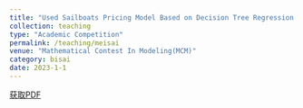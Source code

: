 ```yaml
---
title: "Used Sailboats Pricing Model Based on Decision Tree Regression with AdaBoost"
collection: teaching
type: "Academic Competition"
permalink: /teaching/meisai
venue: "Mathematical Contest In Modeling(MCM)"
category: bisai
date: 2023-1-1
---
```


[获取PDF](http://ShangrunLu666.github.io/files/meisai.pdf)
